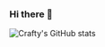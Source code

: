### Hi there 👋
![Crafty's GitHub stats](https://github-readme-stats.vercel.app/api?username=CraftingDragon007&theme=blue-green)
<!--
**CraftingDragon007/CraftingDragon007** is a ✨ _special_ ✨ repository because its `README.md` (this file) appears on your GitHub profile.

Here are some ideas to get you started:

- 🔭 I’m currently working on ...
- 🌱 I’m currently learning ...
- 👯 I’m looking to collaborate on ...
- 🤔 I’m looking for help with ...
- 💬 Ask me about ...
- 📫 How to reach me: ...
- 😄 Pronouns: ...
- ⚡ Fun fact: ...
-->
